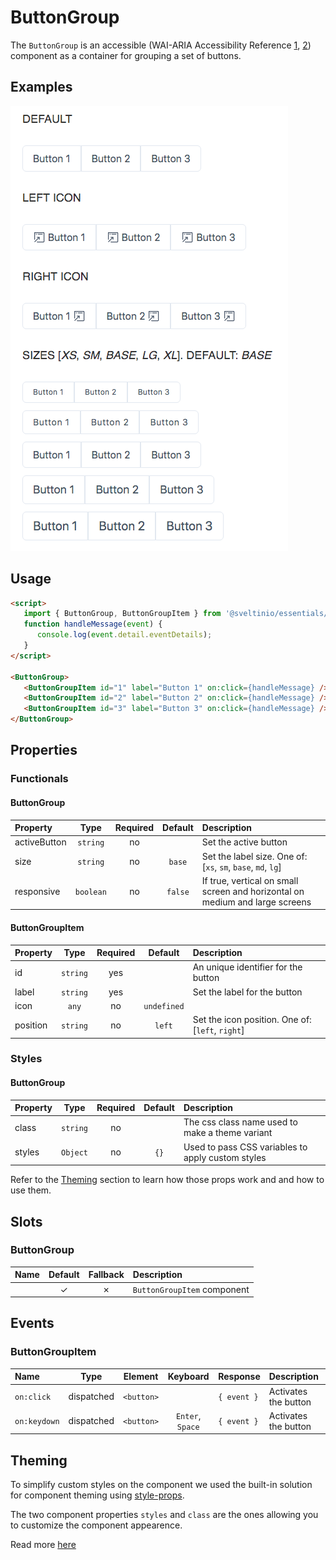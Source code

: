 # ButtonGroup

The `ButtonGroup` is an accessible (WAI-ARIA Accessibility Reference [1], [2]) component as a container for grouping a set of buttons.

## Examples

<img src="./assets/images/showcase.png" alt="ButtonGroup - Default Styles" />

## Usage

```html
<script>
   import { ButtonGroup, ButtonGroupItem } from '@sveltinio/essentials/button-group';
   function handleMessage(event) {
      console.log(event.detail.eventDetails);
   }
</script>

<ButtonGroup>
   <ButtonGroupItem id="1" label="Button 1" on:click={handleMessage} />
   <ButtonGroupItem id="2" label="Button 2" on:click={handleMessage} />
   <ButtonGroupItem id="3" label="Button 3" on:click={handleMessage} />
</ButtonGroup>
```

## Properties

### Functionals

#### ButtonGroup

| Property     | Type      | Required | Default | Description                                                                  |
| :----------- | :-------: | :------: | :-----: |:---------------------------------------------------------------------------- |
| activeButton | `string`  |    no    |         | Set the active button                                                        |
| size         | `string`  |    no    | `base`  | Set the label size. One of: [`xs`, `sm`, `base`, `md`, `lg`]                 |
| responsive   | `boolean` |    no    | `false` | If true, vertical on small screen and horizontal on medium and large screens |

#### ButtonGroupItem

| Property | Type     | Required | Default     | Description                                      |
| :------- | :------: | :------: | :---------: |:------------------------------------------------ |
| id       | `string` |   yes    |             | An unique identifier for the button              |
| label    | `string` |   yes    |             | Set the label for the button                     |
| icon     | `any`    |    no    | `undefined` |                                                  |
| position | `string` |    no    | `left`      | Set the icon position. One of: [`left`, `right`] |

### Styles

#### ButtonGroup

| Property |  Type     | Required | Default | Description                                       |
| :------- | :-------: | :------: | :-----: | :------------------------------------------------ |
| class    | `string`  |    no    |         | The css class name used to make a theme variant   |
| styles   | `Object`  |    no    | `{}`    | Used to pass CSS variables to apply custom styles |

Refer to the [Theming](#theming) section to learn how those props work and and how to use them.

## Slots

### ButtonGroup

| Name | Default | Fallback | Description                 |
| :--- | :-----: | :------: | :-------------------------- |
|      | ✓       |    ✗     | `ButtonGroupItem` component |

## Events

### ButtonGroupItem

| Name         |  Type      | Element    | Keyboard         | Response    | Description          |
| :----------- | :--------: | :--------: | :--------------: | :---------- | :------------------- |
| `on:click`   | dispatched | `<button>` |                  | `{ event }` | Activates the button |
| `on:keydown` | dispatched | `<button>` | `Enter`, `Space` | `{ event }` | Activates the button |

## Theming

To simplify custom styles on the component we used the built-in solution for component theming using [style-props].

The two component properties `styles` and `class` are the ones allowing you to customize the component appearence.

Read more [here](./THEMING.md)

<!-- Resources -->
[style-props]: https://svelte.dev/docs#template-syntax-component-directives---style-props
[1]: https://www.w3.org/WAI/ARIA/apg/patterns/button/
[2]: https://www.w3.org/WAI/ARIA/apg/example-index/radio/radio
